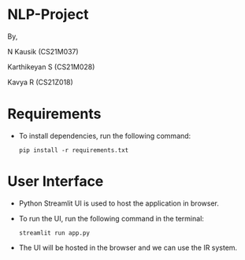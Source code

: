 # NLP-Project

By,

N Kausik (CS21M037)

Karthikeyan S (CS21M028)

Kavya R (CS21Z018)

# Requirements
 - To install dependencies, run the following command: 
    ```shell
    pip install -r requirements.txt
    ```

# User Interface
 - Python Streamlit UI is used to host the application in browser.

 - To run the UI, run the following command in the terminal:
    ```shell
    streamlit run app.py
    ```
 - The UI will be hosted in the browser and we can use the IR system.